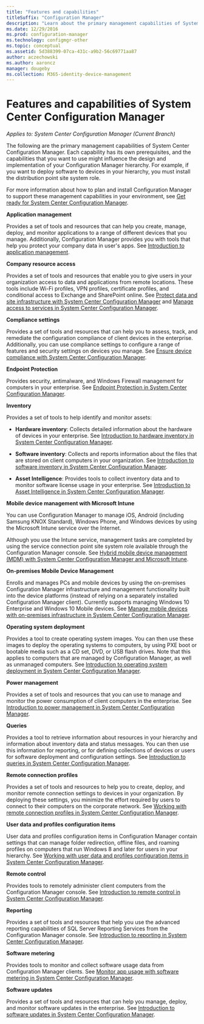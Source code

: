 ```yaml
---
title: "Features and capabilities"
titleSuffix: "Configuration Manager"
description: "Learn about the primary management capabilities of System Center Configuration Manager."
ms.date: 12/29/2016
ms.prod: configuration-manager
ms.technology: configmgr-other
ms.topic: conceptual
ms.assetid: 5d388399-07ca-431c-a9b2-56c69771aa87
author: aczechowski
ms.author: aaroncz
manager: dougeby
ms.collection: M365-identity-device-management
---
```

# Features and capabilities of System Center Configuration Manager

*Applies to: System Center Configuration Manager (Current Branch)*

The following are the primary management capabilities of System Center Configuration Manager. Each capability has its own prerequisites, and the capabilities that you want to use might influence the design and implementation of your Configuration Manager hierarchy. For example, if you want to deploy software to devices in your hierarchy, you must install the distribution point site system role.  

 For more information about how to plan and install Configuration Manager to support these management capabilities in your environment, see [Get ready for System Center Configuration Manager](../../../core/plan-design/get-ready.md).  

 **Application management**  

 Provides a set of tools and resources that can help you create, manage, deploy, and monitor applications to a range of different devices that you manage. Additionally, Configuration Manager provides you with tools that help you protect your company data in user's apps. See [Introduction to application management](/sccm/apps/understand/introduction-to-application-management).

 **Company resource access**  

 Provides a set of tools and resources that enable you to give users in your organization access to data and applications from remote locations. These tools include Wi-Fi profiles, VPN profiles, certificate profiles, and conditional access to Exchange and SharePoint online. See [Protect data and site infrastructure with System Center Configuration Manager](../../../protect/understand/protect-data-and-site-infrastructure.md) and [Manage access to services in System Center Configuration Manager](../../../protect/deploy-use/manage-access-to-services.md).  

 **Compliance settings**  

 Provides a set of tools and resources that can help you to assess, track, and remediate the configuration compliance of client devices in the enterprise. Additionally, you can use compliance settings to configure a range of features and security settings on devices you manage. See [Ensure device compliance with System Center Configuration Manager](../../../compliance/understand/ensure-device-compliance.md).  

 **Endpoint Protection**  

 Provides security, antimalware, and Windows Firewall management for computers in your enterprise. See [Endpoint Protection in System Center Configuration Manager](../../../protect/deploy-use/endpoint-protection.md).  

 **Inventory**  

 Provides a set of tools to help identify and monitor assets:  

-   **Hardware inventory**: Collects detailed information about the hardware of devices in your enterprise. See [Introduction to hardware inventory in System Center Configuration Manager](../../../core/clients/manage/inventory/introduction-to-hardware-inventory.md).  

-   **Software inventory**: Collects and reports information about the files that are stored on client computers in your organization. See [Introduction to software inventory in System Center Configuration Manager](../../../core/clients/manage/inventory/introduction-to-software-inventory.md).  

-   **Asset Intelligence**: Provides tools to collect inventory data and to monitor software license usage in your enterprise. See [Introduction to Asset Intelligence in System Center Configuration Manager](../../../core/clients/manage/asset-intelligence/introduction-to-asset-intelligence.md).  

**Mobile device management with Microsoft Intune**  

 You can use Configuration Manager to manage iOS, Android (including Samsung KNOX Standard), Windows Phone, and Windows devices by using the Microsoft Intune service over the Internet.

 Although you use the Intune service, management tasks are completed by using the service connection point site system role available through the Configuration Manager console. See [Hybrid mobile device management (MDM) with System Center Configuration Manager and Microsoft Intune](../../../mdm/understand/hybrid-mobile-device-management.md).  

 **On-premises Mobile Device Management**  

 Enrolls and manages PCs and mobile devices by using the on-premises Configuration Manager infrastructure and management functionality built into the device platforms (instead of relying on a separately installed Configuration Manager client). Currently supports managing Windows 10 Enterprise and Windows 10 Mobile devices. See [Manage mobile devices with on-premises infrastructure in System Center Configuration Manager](../../../mdm/understand/manage-mobile-devices-with-on-premises-infrastructure.md).  

 **Operating system deployment**  

 Provides a tool to create operating system images. You can then use these images to deploy the operating systems to computers, by using PXE boot or bootable media such as a CD set, DVD, or USB flash drives. Note that this applies to computers that are managed by Configuration Manager, as well as unmanaged computers. See [Introduction to operating system deployment in System Center Configuration Manager](../../../osd/understand/introduction-to-operating-system-deployment.md).  

 **Power management**  

 Provides a set of tools and resources that you can use to manage and monitor the power consumption of client computers in the enterprise. See [Introduction to power management in System Center Configuration Manager](../../../core/clients/manage/power/introduction-to-power-management.md).  

 **Queries**  

 Provides a tool to retrieve information about resources in your hierarchy and information about inventory data and status messages. You can then use this information for reporting, or for defining collections of devices or users for software deployment and configuration settings. See [Introduction to queries in System Center Configuration Manager](../../../core/servers/manage/introduction-to-queries.md).  

 **Remote connection profiles**  

 Provides a set of tools and resources to help you to create, deploy, and monitor remote connection settings to devices in your organization. By deploying these settings, you minimize the effort required by users to connect to their computers on the corporate network. See [Working with remote connection profiles in System Center Configuration Manager](/sccm/compliance/deploy-use/create-remote-connection-profiles).  

 **User data and profiles configuration items**  

 User data and profiles configuration items in Configuration Manager contain settings that can manage folder redirection, offline files, and roaming profiles on computers that run Windows 8 and later for users in your hierarchy. See [Working with user data and profiles configuration items in System Center Configuration Manager](/sccm/compliance/deploy-use/create-user-data-and-profiles-configuration-items).  

 **Remote control**  

 Provides tools to remotely administer client computers from the Configuration Manager console. See [Introduction to remote control in System Center Configuration Manager](../../../core/clients/manage/remote-control/introduction-to-remote-control.md).  

 **Reporting**  

 Provides a set of tools and resources that help you use the advanced reporting capabilities of SQL Server Reporting Services from the Configuration Manager console. See [Introduction to reporting in System Center Configuration Manager](../../../core/servers/manage/introduction-to-reporting.md).  

 **Software metering**  

 Provides tools to monitor and collect software usage data from Configuration Manager clients. See [Monitor app usage with software metering in System Center Configuration Manager](../../../apps/deploy-use/monitor-app-usage-with-software-metering.md).  

 **Software updates**  

 Provides a set of tools and resources that can help you manage, deploy, and monitor software updates in the enterprise. See [Introduction to software updates in System Center Configuration Manager](/sccm/sum/understand/software-updates-introduction).  
